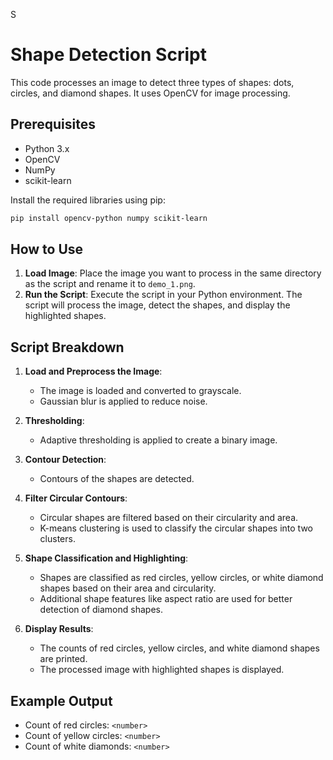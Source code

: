 S
# Shape Detection Script

This code processes an image to detect three types of shapes: dots, circles, and diamond shapes. It uses OpenCV for image processing.
## Prerequisites

- Python 3.x
- OpenCV
- NumPy
- scikit-learn

Install the required libraries using pip:

```sh
pip install opencv-python numpy scikit-learn
```

## How to Use

1. **Load Image**: Place the image you want to process in the same directory as the script and rename it to `demo_1.png`.
2. **Run the Script**: Execute the script in your Python environment. The script will process the image, detect the shapes, and display the highlighted shapes.

## Script Breakdown

1. **Load and Preprocess the Image**:
   - The image is loaded and converted to grayscale.
   - Gaussian blur is applied to reduce noise.

2. **Thresholding**:
   - Adaptive thresholding is applied to create a binary image.

3. **Contour Detection**:
   - Contours of the shapes are detected.

4. **Filter Circular Contours**:
   - Circular shapes are filtered based on their circularity and area.
   - K-means clustering is used to classify the circular shapes into two clusters.

5. **Shape Classification and Highlighting**:
   - Shapes are classified as red circles, yellow circles, or white diamond shapes based on their area and circularity.
   - Additional shape features like aspect ratio are used for better detection of diamond shapes.

6. **Display Results**:
   - The counts of red circles, yellow circles, and white diamond shapes are printed.
   - The processed image with highlighted shapes is displayed.

## Example Output

- Count of red circles: `<number>`
- Count of yellow circles: `<number>`
- Count of white diamonds: `<number>`
